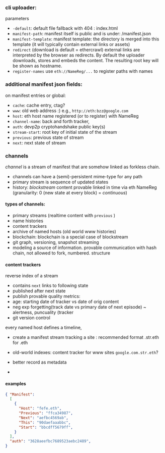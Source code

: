 ### cli uploader: 

parameters
- `-default`: default file fallback with 404 : index.html
- `manifest-path`: manifest itself is public and is under: /manifest.json
- `manifest-template`: manifest template: the directory is merged into this template (it will typically contain external links or assets)
- `redirect` (download is default = ethercrawl) external links are interpreted by the browser as redirects. By default the uploader downloads, stores and embeds the content. The resulting root key will be shown as hostname.
- `register-names` use `eth://NameReg/...` to register paths with names 


### additional manifest json fields:
on manifest entries or global:
- `cache`: cache entry, ctag?
- `www`: old web address :) e.g., `http://eth:bzz@google.com`
- `host`: eth host name registered (or to register) with NameReg
- `channel-name`: back and forth tracker, 
- `auth`: devp2p cryptohandshake public key(s)
- `stream-start`: root key of initial state of the stream 
- `previous`: previous state of stream 
- `next`: next state of stream


### channels
_channel_ is a stream  of manifest that are somehow linked as forkless chain.
- channels can have a (semi)-persistent mime-type for any path
- primary stream is sequence of updated states
- history: *blockstream* content provable linked in time via eth NameReg (granularity: 0 (new state at every block) = _continuous_)


#### types of channels:
- primary streams (realtime content with `previous` )
- name histories
- content trackers 
- archive of named hosts (old world www histories)
- blockchain: blockchain is a special case of blockstream
- git graph, versioning, snapshot streaming 
- modeling a source of information. provable communication with hash chain, not allowed to fork, numbered. structure

#### content trackers

reverse index of a stream 
- contains `next` links to following state
- published after next state
- publish provable quality metrics:
- age: starting date of tracker vs date of orig content 
- neg exp forgetting(track date vs primary date of next episode) ~ alertness, puncuality (tracker
- git version control

every named host defines a timeline, 
- create a manifest stream tracking a site : recommended format <name>.str.eth for <name>.eth
- old-world indexes: content tracker for www sites `google.com.str.eth`?
- better record as metadata 

- 

#### examples

``` json
{ "Manifest":
  [
    {
      "Host": "fefe.eth",
      "Previous": "ffca34987",
      "Next": "aefbc4569ab",
      "This": "90daefaaabbc",
      "Start": "bbcdff5679ff",
    }
  ],
  "auth": "3628aeefbc7689523aebc2489",
}
```
